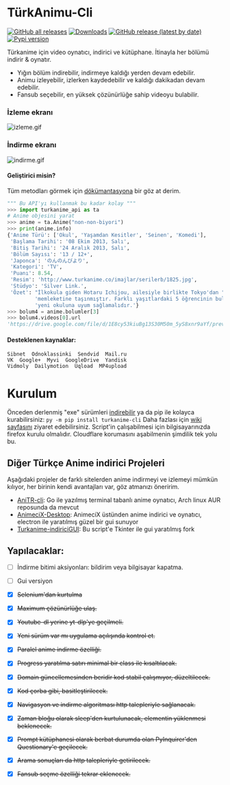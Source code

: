 # TürkAnimu-Cli
[![GitHub all releases](https://img.shields.io/github/downloads/kebablord/turkanime-indirici/total?style=flat-square)](https://github.com/KebabLord/turkanime-indirici/releases/latest)
[![Downloads](https://static.pepy.tech/personalized-badge/turkanime-cli?period=total&units=international_system&left_color=grey&right_color=orange&left_text=Pip%20Installs)](https://pepy.tech/project/turkanime-cli)
[![GitHub release (latest by date)](https://img.shields.io/github/v/release/kebablord/turkanime-indirici?style=flat-square)](https://github.com/kebablord/turkanime-indirici/releases/latest/download/turkanimu.exe)
[![Pypi version](https://img.shields.io/pypi/v/turkanime-cli?style=flat-square)](https://pypi.org/project/turkanime-cli/)

Türkanime için video oynatıcı, indirici ve kütüphane. İtinayla her bölümü indirir & oynatır.
 - Yığın bölüm indirebilir, indirmeye kaldığı yerden devam edebilir.
 - Animu izleyebilir, izlerken kaydedebilir ve kaldığı dakikadan devam edebilir.
 - Fansub seçebilir, en yüksek çözünürlüğe sahip videoyu bulabilir.

 ### İzleme ekranı
 ![izleme.gif](https://i.imgur.com/s04Dnox.gif)

 ### İndirme ekranı
 ![indirme.gif](https://i.imgur.com/k7Y3LYA.gif)
 
#### Geliştirici misin?
Tüm metodları görmek için [dökümantasyona](https://github.com/KebabLord/turkanime-indirici/wiki) bir göz at derim.
```py
""" Bu API'yı kullanmak bu kadar kolay """
>>> import turkanime_api as ta
# Anime objesini yarat
>>> anime = ta.Anime("non-non-biyori")
>>> print(anime.info)
{'Anime Türü': ['Okul', 'Yaşamdan Kesitler', 'Seinen', 'Komedi'],
 'Başlama Tarihi': '08 Ekim 2013, Salı',
 'Bitiş Tarihi': '24 Aralık 2013, Salı',
 'Bölüm Sayısı': '13 / 12+',
 'Japonca': 'のんのんびより',
 'Kategori': 'TV',
 'Puanı': 8.54,
 'Resim': 'http://www.turkanime.co/imajlar/serilerb/1825.jpg',
 'Stüdyo': 'Silver Link.',
 'Özet': "İlkokula giden Hotaru Ichijou, ailesiyle birlikte Tokyo'dan "
         'memleketine taşınmıştır. Farklı yaşıtlardaki 5 öğrencinin bulunduğu '
         'yeni okuluna uyum sağlamalıdır.'}
>>> bolum4 = anime.bolumler[3]
>>> bolum4.videos[0].url
'https://drive.google.com/file/d/1E8cy53kiuBg13S30M50m_5yS8xnr9aYf/preview'
```

#### Desteklenen kaynaklar:
```
Sibnet  Odnoklassinki  Sendvid  Mail.ru
VK  Google+  Myvi  GoogleDrive  Yandisk
Vidmoly  Dailymotion  Uqload  MP4upload
```

# Kurulum
Önceden derlenmiş "exe" sürümleri [indirebilir](https://github.com/KebabLord/turkanime-indirici/releases/latest) ya da pip ile kolayca kurabilirsiniz: `py -m pip install turkanime-cli`
Daha fazlası için [wiki sayfasını](https://github.com/KebabLord/turkanime-indirici/wiki/Herhangi-bir-uygulamay%C4%B1-system-path'%C4%B1na-ekleme) ziyaret edebilirsiniz.
Script'in çalışabilmesi için bilgisayarınızda firefox kurulu olmalıdır. Cloudflare korumasını aşabilmenin şimdilik tek yolu bu.

## Diğer Türkçe Anime indirici Projeleri
Aşağıdaki projeler de farklı sitelerden anime indirmeyi ve izlemeyi mümkün kılıyor, her birinin kendi avantajları var, göz atmanızı öneririm.
- [AniTR-cli](https://github.com/xeyossr/anitr-cli): Go ile yazılmış terminal tabanlı anime oynatıcı, Arch linux AUR reposunda da mevcut 
- [AnimeciX-Desktop](https://github.com/CaptainSP/animecix-desktop): AnimeciX üstünden anime indirici ve oynatıcı, electron ile yaratılmış güzel bir gui sunuyor
- [Turkanime-indiriciGUI](https://github.com/qweeren/turkanime-indirici/tree/master): Bu script'e Tkinter ile gui yaratılmış fork

## Yapılacaklar:
 - [ ] İndirme bitimi aksiyonları: bildirim veya bilgisayar kapatma.
 - [ ] Gui versiyon
 - [x] ~~Selenium'dan kurtulma~~
 - [x] ~~Maximum çözünürlüğe ulaş.~~
 - [x] ~~Youtube-dl yerine yt-dlp'ye geçilmeli.~~
 - [x] ~~Yeni sürüm var mı uygulama açılışında kontrol et.~~
 - [x] ~~Paralel anime indirme özelliği.~~
 - [x] ~~Progress yaratılma satırı minimal bir class ile kısaltılacak.~~
 - [x] ~~Domain güncellemesinden beridir kod stabil çalışmıyor, düzeltilecek.~~
 - [x] ~~Kod çorba gibi, basitleştirilecek.~~
 - [x] ~~Navigasyon ve indirme algoritması http talepleriyle sağlanacak.~~
 - [x] ~~Zaman bloğu olarak sleep'den kurtulunacak, elementin yüklenmesi beklenecek.~~
 - [x] ~~Prompt kütüphanesi olarak berbat durumda olan PyInquirer'den Questionary'e geçilecek.~~
 - [x] ~~Arama sonuçları da http talepleriyle getirilecek.~~
 - [x] ~~Fansub seçme özelliği tekrar eklenecek.~~


